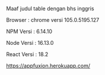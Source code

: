 Maaf judul table dengan bhs inggris <br>

Browser : chrome versi 105.0.5195.127<br>

NPM Versi : 6.14.10 <br>

Node Versi : 16.13.0 <br>

React Versi : 18.2 <br>

https://appfuxion.herokuapp.com/
